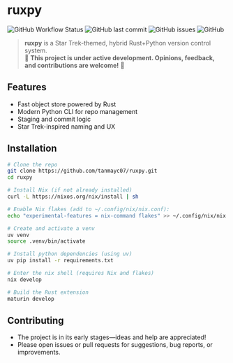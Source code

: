 # ruxpy

![GitHub Workflow Status](https://img.shields.io/github/actions/workflow/status/tanmayc07/ruxpy/.github%2Fworkflows%2FCI.yml
)
![GitHub last commit](https://img.shields.io/github/last-commit/tanmayc07/ruxpy)
![GitHub issues](https://img.shields.io/github/issues/tanmayc07/ruxpy)
![GitHub](https://img.shields.io/github/license/tanmayc07/ruxpy)

> **ruxpy** is a Star Trek-themed, hybrid Rust+Python version control system.  
> 🚧 **This project is under active development. Opinions, feedback, and contributions are welcome!** 🚧

## Features

- Fast object store powered by Rust
- Modern Python CLI for repo management
- Staging and commit logic
- Star Trek-inspired naming and UX

## Installation

```bash
# Clone the repo
git clone https://github.com/tanmayc07/ruxpy.git
cd ruxpy

# Install Nix (if not already installed)
curl -L https://nixos.org/nix/install | sh

# Enable Nix flakes (add to ~/.config/nix/nix.conf):
echo "experimental-features = nix-command flakes" >> ~/.config/nix/nix.conf

# Create and activate a venv
uv venv
source .venv/bin/activate

# Install python dependencies (using uv)
uv pip install -r requirements.txt

# Enter the nix shell (requires Nix and flakes)
nix develop

# Build the Rust extension
maturin develop
```

## Contributing
- The project is in its early stages—ideas and help are appreciated!
- Please open issues or pull requests for suggestions, bug reports, or improvements.